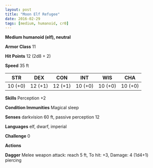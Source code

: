 ```yaml
---
layout: post
title: "Moon Elf Refugee"
date: 2016-02-29
tags: [medium, humanoid, cr0]
---
```


**Medium humanoid (elf), neutral**

**Armor Class** 11

**Hit Points** 12 (2d8 + 2)

**Speed** 35 ft

|   STR   |   DEX   |   CON   |   INT   |   WIS   |   CHA   |
|:-----:|:-----:|:-----:|:-----:|:-----:|:-----:|
| 10 (+0) | 12 (+1) | 12 (+1) | 10 (+0) | 10 (+0) | 10 (+0) |

**Skills** Perception +2

**Condition Immunities** Magical sleep

**Senses** darkvision 60 ft, passive perception 12

**Languages** elf, dwarf, imperial

**Challenge** 0

**Actions** 

**Dagger** Melee weapon attack: reach 5 ft, To hit: +3, Damage: 4 (1d4+1) piercing
